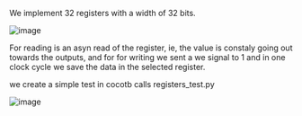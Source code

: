 We implement 32 registers with a width of 32 bits.

![image](https://github.com/user-attachments/assets/4f08e916-8e07-4058-bcef-f21f91fcf81b)

For reading is an asyn read of the register, ie, the value is constaly going out towards the outputs,  and for for writing we sent a we signal to 1 and in one clock cycle we save the data in the selected register.

we create a simple test in cocotb calls registers_test.py 

![image](https://github.com/user-attachments/assets/86f67923-d8d6-48c9-adc7-28ca8297387a)
